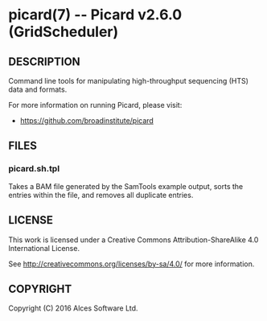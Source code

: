 # picard(7) -- Picard v2.6.0 (GridScheduler)

## DESCRIPTION

Command line tools for manipulating high-throughput sequencing (HTS) data and formats.

For more information on running Picard, please visit:
  * <https://github.com/broadinstitute/picard>

## FILES

### picard.sh.tpl

Takes a BAM file generated by the SamTools example output, sorts the entries within the file, and removes all duplicate entries.

## LICENSE

This work is licensed under a Creative Commons Attribution-ShareAlike
4.0 International License.

See <http://creativecommons.org/licenses/by-sa/4.0/> for more
information.

## COPYRIGHT

Copyright (C) 2016 Alces Software Ltd.

